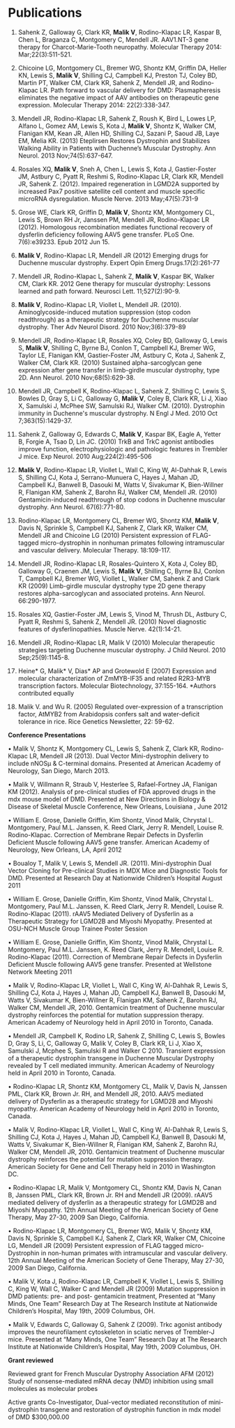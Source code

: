 # Publications

1.	Sahenk Z, Galloway G, Clark KR, **Malik V**, Rodino-Klapac LR, Kaspar B, Chen L, Braganza C, Montgomery C, Mendell JR. AAV1.NT-3 gene therapy for Charcot-Marie-Tooth neuropathy. Molecular Therapy 2014: Mar;22(3):511-521.

2.	Chicoine LG, Montgomery CL, Bremer WG, Shontz KM, Griffin DA, Heller KN, Lewis S, **Malik V**, Shilling CJ, Campbell KJ, Preston TJ, Coley BD, Martin PT, Walker CM, Clark KR, Sahenk Z, Mendell JR, and Rodino-Klapac LR. Path forward to vascular delivery for DMD: Plasmapheresis eliminates the negative impact of AAV antibodies on therapeutic gene expression. Molecular Therapy 2014: 22(2):338-347.

3.	Mendell JR, Rodino-Klapac LR, Sahenk Z, Roush K, Bird L, Lowes LP, Alfano L, Gomez AM, Lewis S, Kota J, **Malik V**, Shontz K, Walker CM, Flanigan KM, Kean JR, Allen HD, Shilling CJ, Sazani P, Saoud JB, Laye EM, Melia KR. (2013)  Eteplirsen Restores Dystrophin and Stabilizes Walking Ability in Patients with Duchenne’s Muscular Dystrophy. Ann Neurol. 2013 Nov;74(5):637-647. 
 
4.	Rosales XQ, **Malik V**, Sneh  A, Chen L, Lewis S, Kota J, Gastier-Foster JM, Astbury C, Pyatt R, Reshmi S, Rodino-Klapac LR, Clark KR, Mendell JR, Sahenk Z. (2012). Impaired regeneration in LGMD2A supported by increased Pax7 positive satellite cell content and muscle specific microRNA dysregulation. Muscle Nerve. 2013 May;47(5):731-9

5.	Grose WE, Clark KR, Griffin D, **Malik V**, Shontz KM, Montgomery CL, Lewis S, Brown RH Jr, Janssen PM, Mendell JR, Rodino-Klapac LR (2012). Homologous recombination mediates functional recovery of dysferlin deficiency following AAV5 gene transfer. PLoS One. 7(6):e39233. Epub 2012 Jun 15.

6.	**Malik V**, Rodino-Klapac LR, Mendell JR (2012) Emerging drugs for Duchenne muscular dystrophy. Expert Opin Emerg Drugs.17(2):261-77

7.	Mendell JR, Rodino-Klapac L, Sahenk Z, **Malik V**, Kaspar BK, Walker CM, Clark KR. 2012 Gene therapy for muscular dystrophy: Lessons learned and path forward. Neurosci Lett.  11;527(2):90-9.

8.	**Malik V**, Rodino-Klapac LR, Viollet L, Mendell JR. (2010). Aminoglycoside-induced mutation suppression (stop codon readthrough) as a therapeutic strategy for Duchenne muscular dystrophy. Ther Adv Neurol Disord. 2010 Nov;3(6):379-89

9.	Mendell JR, Rodino-Klapac LR, Rosales XQ, Coley BD, Galloway G, Lewis S, **Malik V**, Shilling C, Byrne BJ, Conlon T, Campbell KJ, Bremer WG, Taylor LE, Flanigan KM, Gastier-Foster JM, Astbury C, Kota J, Sahenk Z, Walker CM, Clark KR. (2010) Sustained alpha-sarcoglycan gene expression after gene transfer in limb-girdle muscular dystrophy, type 2D. Ann Neurol. 2010 Nov;68(5):629-38.

10.	Mendell JR, Campbell K, Rodino-Klapac L, Sahenk Z, Shilling C, Lewis S, Bowles D, Gray S, Li C, Galloway G, **Malik V**, Coley B, Clark KR, Li J, Xiao X, Samulski J, McPhee SW, Samulski RJ, Walker CM. (2010). Dystrophin immunity in Duchenne's muscular dystrophy. N Engl J Med. 2010 Oct 7;363(15):1429-37.

11.	Sahenk Z, Galloway G, Edwards C, **Malik V**, Kaspar BK, Eagle A, Yetter B, Forgie A, Tsao D, Lin JC. (2010) TrkB and TrkC agonist antibodies improve function, electrophysiologic and pathologic features in Trembler J mice. Exp Neurol. 2010 Aug;224(2):495-506

12.	**Malik V**, Rodino-Klapac LR, Viollet L, Wall C, King W, Al-Dahhak R, Lewis S, Shilling CJ, Kota J, Serrano-Munuera C, Hayes J, Mahan JD, Campbell KJ, Banwell B, Dasouki M, Watts V, Sivakumar K, Bien-Willner R, Flanigan KM, Sahenk Z, Barohn RJ, Walker CM, Mendell JR. (2010) Gentamicin-induced readthrough of stop codons in Duchenne muscular dystrophy.  Ann Neurol. 67(6):771-80.

13.	Rodino-Klapac LR, Montgomery CL, Bremer WG, Shontz KM, **Malik V**, Davis N, Sprinkle S, Campbell KJ, Sahenk Z, Clark KR, Walker CM, Mendell JR and Chicoine LG (2010) Persistent expression of FLAG-tagged micro-dystrophin in nonhuman primates following intramuscular and vascular delivery. Molecular Therapy. 18:109-117.

14.	Mendell JR, Rodino-Klapac LR, Rosales-Quintero X, Kota J, Coley BD, Galloway G, Craenen JM, Lewis S, **Malik V**, Shilling C, Byrne BJ, Conlon T, Campbell KJ, Bremer WG, Viollet L, Walker CM, Sahenk Z and Clark KR (2009) Limb-girdle muscular dystrophy type 2D gene therapy restores alpha-sarcoglycan and associated proteins. Ann Neurol. 66:290-1977.

15.	Rosales XQ, Gastier-Foster JM, Lewis S, Vinod M, Thrush DL, Astbury C, Pyatt R, Reshmi S, Sahenk Z, Mendell JR. (2010) Novel diagnostic features of dysferlinopathies. Muscle Nerve. 42(1):14-21.

16.	Mendell JR, Rodino-Klapac LR, Malik V (2010) Molecular therapeutic strategies targeting Duchenne muscular dystrophy. J Child Neurol. 2010 Sep;25(9):1145-8.

17.	Heine* G, Malik* V, Dias* AP and Grotewold E (2007) Expression and molecular characterization of ZmMYB-IF35 and related R2R3-MYB transcription factors. Molecular Biotechnology, 37:155-164.  *Authors contributed equally 

18.	Malik V. and Wu R. (2005) Regulated over-expression of a transcription factor, AtMYB2 from Arabidopsis confers salt and water-deficit tolerance in rice. Rice Genetics Newsletter, 22: 59-62.


**Conference Presentations**

•	Malik V, Shontz K, Montgomery CL, Lewis S, Sahenk Z, Clark KR, Rodino-Klapac LR, Mendell JR (2013). Dual Vector Mini-dystrophin delivery to include nNOSμ & C-terminal domains. Presented at American  Academy of Neurology, San Diego, March 2013.

•	Malik V, Willmann R, Straub V, Hesterlee S, Rafael-Fortney JA, Flanigan KM (2012). Analysis of pre-clinical studies of FDA approved drugs in the mdx mouse model of DMD. Presented at New Directions in Biology & Disease of Skeletal Muscle Conference, New Orleans, Louisiana , June 2012

•	William E. Grose, Danielle Griffin, Kim Shontz, Vinod Malik, Chrystal L. Montgomery, Paul M.L. Janssen, K. Reed Clark, Jerry R. Mendell, Louise R. Rodino-Klapac. Correction of Membrane Repair Defects in Dysferlin Deficient Muscle following AAV5 gene transfer. American Academy of Neurology, New Orleans, LA, April 2012

•	Boualoy T, Malik V, Lewis S, Mendell JR. (2011). Mini-dystrophin Dual Vector Cloning for Pre-clinical Studies in MDX Mice and Diagnostic Tools for DMD. Presented at Research Day at Nationwide Children’s Hospital  August 2011

•	William E. Grose, Danielle Griffin, Kim Shontz, Vinod Malik, Chrystal L. Montgomery, Paul M.L. Janssen, K. Reed Clark, Jerry R. Mendell, Louise R. Rodino-Klapac (2011). rAAV5 Mediated Delivery of Dysferlin as a Therapeutic Strategy for LGMD2B and Miyoshi Myopathy. Presented at OSU-NCH Muscle Group Trainee Poster Session 

•	William E. Grose, Danielle Griffin, Kim Shontz, Vinod Malik, Chrystal L. Montgomery, Paul M.L. Janssen, K. Reed Clark, Jerry R. Mendell, Louise R. Rodino-Klapac (2011). Correction of Membrane Repair Defects in Dysferlin Deficient Muscle following AAV5 gene transfer. Presented at Wellstone Network Meeting 2011

•	Malik V, Rodino-Klapac LR, Viollet L, Wall C, King W, Al-Dahhak R, Lewis S, Shilling CJ, Kota J, Hayes J, Mahan JD, Campbell KJ, Banwell B, Dasouki M, Watts V, Sivakumar K, Bien-Willner R, Flanigan KM, Sahenk Z, Barohn RJ, Walker CM, Mendell JR, 2010. Gentamicin treatment of Duchenne muscular dystrophy reinforces the potential for mutation suppression therapy. American Academy of Neurology held in April 2010 in Toronto, Canada.

•	Mendell JR, Campbell K, Rodino LR, Sahenk Z, Shilling C, Lewis S, Bowles D, Gray S, Li, C, Galloway G, Malik V, Coley B, Clark KR, Li J, Xiao X, Samulski J, Mcphee S, Samulski R and Walker C 2010. Transient expression of a therapeutic dystrophin transgene in Duchenne Muscular Dystrophy revealed by T cell mediated immunity. American Academy of Neurology held in April 2010 in Toronto, Canada.

•	Rodino-Klapac LR, Shontz KM, Montgomery CL, Malik V, Davis N, Janssen PML, Clark KR, Brown Jr. RH, and Mendell JR, 2010. AAV5 mediated delivery of Dysferlin as a therapeutic strategy for LGMD2B and Miyoshi myopathy. American Academy of Neurology held in April 2010 in Toronto, Canada.

•	Malik V, Rodino-Klapac LR, Viollet L, Wall C, King W, Al-Dahhak R, Lewis S, Shilling CJ, Kota J, Hayes J, Mahan JD, Campbell KJ, Banwell B, Dasouki M, Watts V, Sivakumar K, Bien-Willner R, Flanigan KM, Sahenk Z, Barohn RJ, Walker CM, Mendell JR, 2010. Gentamicin treatment of Duchenne muscular dystrophy reinforces the potential for mutation suppression therapy. American Society for Gene and Cell Therapy held in  2010 in Washington DC.

•	Rodino-Klapac LR, Malik V, Montgomery CL, Shontz KM, Davis N, Canan B, Janssen PML, Clark KR, Brown Jr. RH and Mendell JR (2009). rAAV5 mediated delivery of dysferlin as a therapeutic strategy for LGMD2B and Miyoshi Myopathy. 12th Annual Meeting of the American Society of Gene Therapy, May 27-30, 2009 San Diego, California.

•	Rodino-Klapac LR, Montgomery CL, Bremer WG, Malik V, Shontz KM, Davis N, Sprinkle S, Campbell KJ, Sahenk Z, Clark KR, Walker CM, Chicoine LG, Mendell JR (2009) Persistent expression of FLAG tagged micro-Dystrophin in non-human primates with intramuscular and vascular delivery. 12th Annual Meeting of the American Society of Gene Therapy, May 27-30, 2009 San Diego, California.

•	Malik V, Kota J, Rodino-Klapac LR, Campbell K, Viollet L, Lewis S, Shilling C, King W, Wall C, Walker C and Mendell JR (2009) Mutation suppression in DMD patients: pre- and post- gentamicin treatment, Presented at “Many Minds, One Team” Research Day at The Research Institute at Nationwide Children’s Hospital, May 19th, 2009 Columbus, OH.

•	Malik V, Edwards C, Galloway G, Sahenk Z (2009). Trkc agonist antibody improves the neurofilament cytoskeleton in sciatic nerves of Trembler-J mice. Presented at “Many Minds, One Team” Research Day at The Research Institute at Nationwide Children’s Hospital, May 19th, 2009 Columbus, OH.


**Grant reviewed**

Reviewed grant for French Muscular Dystrophy Association AFM (2012)
Study of nonsense-mediated mRNA decay (NMD) inhibition using small molecules as molecular probes 

Active grants
Co-Investigator, Dual-vector mediated reconstitution of mini-dystrophin transgene and restoration of dystrophin function in mdx model of DMD                             $300,000.00
